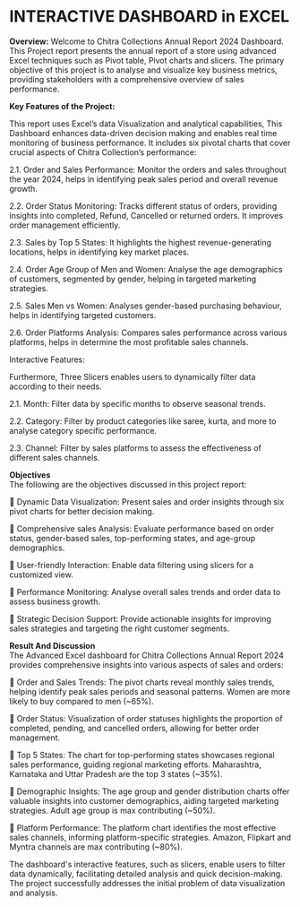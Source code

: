 # INTERACTIVE DASHBOARD in EXCEL
<b>Overview:</b>
Welcome to Chitra Collections Annual Report 2024 Dashboard. This Project report presents the annual report of a store using advanced Excel techniques such as Pivot table, Pivot charts and slicers. The primary objective of this project is to analyse and visualize key business metrics, providing stakeholders with a comprehensive overview of sales performance.<br>

<b> Key Features of the Project:</b>
 
This report uses Excel’s data Visualization and analytical capabilities, This Dashboard enhances data-driven decision making and enables real time monitoring of business performance. It includes six pivotal charts that cover crucial aspects of Chitra Collection’s performance:<br>

2.1. Order and Sales Performance:
Monitor the orders and sales throughout the year 2024, helps in identifying peak sales period and overall revenue growth.<br>

2.2. Order Status Monitoring:
Tracks different status of orders, providing insights into completed, Refund, Cancelled or returned orders. It improves order management efficiently.<br>

2.3. Sales by Top 5 States:
It highlights the highest revenue-generating locations, helps in identifying key market places.<br>

2.4. Order Age Group of Men and Women:
Analyse the age demographics of customers, segmented by gender, helping in targeted marketing strategies.<br>

2.5. Sales Men vs Women:
Analyses gender-based purchasing behaviour, helps in identifying targeted customers.<br>

2.6. Order Platforms Analysis: 
Compares sales performance across various platforms, helps in determine the most profitable sales channels.<br>

Interactive Features:

Furthermore, Three Slicers enables users to dynamically filter data according to their needs.<br>

2.1. Month:
Filter data by specific months to observe seasonal trends.<br>

2.2. Category:
Filter by product categories like saree, kurta, and more to analyse category specific performance.<br>

2.3. Channel:
Filter by sales platforms to assess the effectiveness of different sales channels.<br>

<b>Objectives</b><br>
The following are the objectives discussed in this project report:<br>

	Dynamic Data Visualization: 
Present sales and order insights through six pivot charts for better decision making.<br>

	Comprehensive sales Analysis:
Evaluate performance based on order status, gender-based sales, top-performing states, and age-group demographics.<br>

	User-friendly Interaction:
Enable data filtering using slicers for a customized view.<br>

	Performance Monitoring:
Analyse overall sales trends and order data to assess business growth.<br>


	Strategic Decision Support: 
Provide actionable insights for improving sales strategies and targeting the right customer segments.<br>

<b> Result And Discussion</b><br>
 The Advanced Excel dashboard for Chitra Collections Annual Report 2024 provides comprehensive insights into various aspects of sales and orders:<br>

	Order and Sales Trends: 
The pivot charts reveal monthly sales trends, helping identify peak sales periods and seasonal patterns. Women are more likely to buy compared to men (~65%).<br>

	Order Status: 
Visualization of order statuses highlights the proportion of completed, pending, and cancelled orders, allowing for better order management.<br>


	Top 5 States:
The chart for top-performing states showcases regional sales performance, guiding regional marketing efforts. Maharashtra, Karnataka and Uttar Pradesh are the top 3 states (~35%).<br>

 Demographic Insights:
The age group and gender distribution charts offer valuable insights into customer demographics, aiding targeted marketing strategies. Adult age group is max contributing (~50%).<br>


	Platform Performance:
The platform chart identifies the most effective sales channels, informing platform-specific strategies. Amazon, Flipkart and Myntra channels are max contributing (~80%).<br>


The dashboard's interactive features, such as slicers, enable users to filter data dynamically, facilitating detailed analysis and quick decision-making. The project successfully addresses the initial problem of data visualization and analysis.


